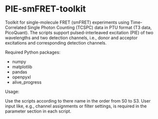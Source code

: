 # PIE-smFRET-toolkit
Toolkit for single-molecule FRET (smFRET) experiments using Time-Correlated Single Photon Counting (TCSPC) data in PTU format (T3 data, PicoQuant). The scripts support pulsed-interleaved excitation (PIE) of two wavelengths and two detection channels, i.e., donor and acceptor excitations and corresponding detection channels.

Required Python packages:

- numpy 
- matplotlib
- pandas
- openpyxl
- alive_progress

Usage:

Use the scripts according to there name in the order from S0 to S3. User input like, e.g., channel assignments or filter settings, is required in the parameter section in each script.
